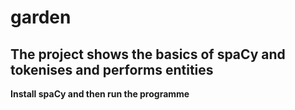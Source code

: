 # garden
## The project shows the basics of spaCy and tokenises and performs entities
**Install spaCy and then run the programme** 
